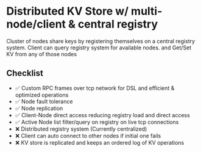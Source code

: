 # Distributed KV Store w/ multi-node/client & central registry
Cluster of nodes share keys by registering themselves on a central registry system. Client can query registry system for available nodes. and Get/Set KV from any of those nodes

## Checklist
- ✅ Custom RPC frames over tcp network for DSL and efficient & optimized operations
- ✅ Node fault tolerance
- ✅ Node replication
- ✅ Client-Node direct access reducing registry load and direct access
- ✅ Active Node list filter/query on registry on live tcp connections
- ❌ Distributed registry system (Currently centralized)
- ❌ Client can auto connect to other nodes if initial one fails
- ❌ KV store is replicated and keeps an ordered log of KV operations


